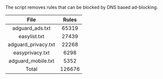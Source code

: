 The script removes rules that can be blocked by DNS based ad-blocking.


| File | Rules |
|:----:|:-----:|
| adguard_ads.txt | 65319 |
| easylist.txt | 27439 |
| adguard_privacy.txt | 22268 |
| easyprivacy.txt | 6298 |
| adguard_mobile.txt | 5352 |
| Total | 126676 |